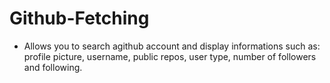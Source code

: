 # Github-Fetching
- Allows you to search agithub account and display informations such as: profile picture, username, public repos, user type, number of followers and following.
